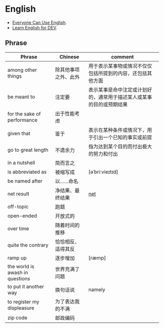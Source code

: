# English

- [Everyone Can Use English](https://github.com/xiaolai/everyone-can-use-english).
- [Learn English for DEV](https://learn-english.dev/).

## Phrase

| Phrase | Chinese | comment |
| ------ | ------ | ------ |
| among other things | 除其他事项之外、此外 | 用于表示某事物或情况不仅仅包括所提到的内容，还包括其他方面 |
| be meant to | 注定要 | 表示某事是命中注定或计划好的，通常用于描述某人或某事的目的或预期结果 |
| for the sake of performance | 出于性能考虑 |
| given that | 鉴于 | 表示在某种条件或情况下，用于引出一个已知的事实或前提 |
| go to great length | 不遗余力 | 指为达到某个目的而付出极大的努力和付出 |
| in a nutshell | 简而言之 |
| is abbreviated as | 被缩写成 | [əˈbriːvieɪtɪd] |
| be named after | 以……命名 |
| net result | 净结果、最终结果 | [net](https://www.youdao.com/result?word=net&lang=en) |
| off-topic | 跑题 |
| open-ended | 开放式的 |
| over time | 随着时间的推移 |
| quite the contrary | 恰恰相反、适得其反 |
| ramp up | 逐步增加 | [ræmp] |
| the world is awash in questions | 世界充满了问题 |
| to put it another way | 换句话说 | namely |
| to register my displeasure | 为了表达我的不满 |
| zip code | 邮政编码 |
